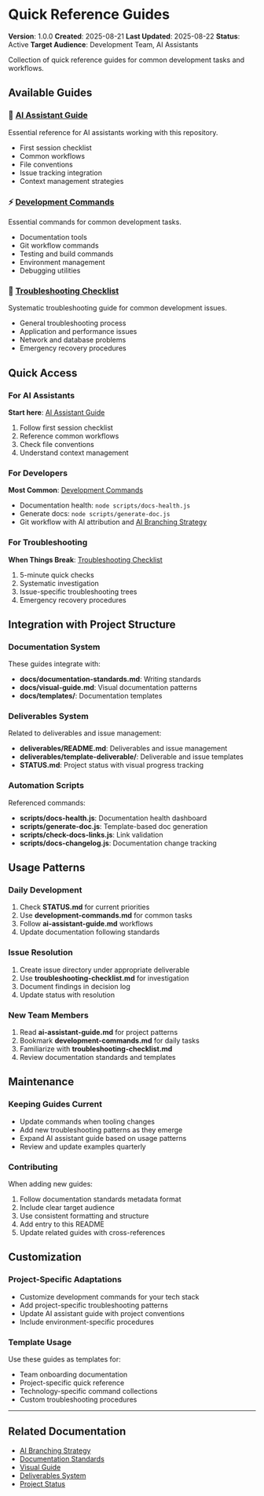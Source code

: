 # Quick Reference Guides

**Version**: 1.0.0
**Created**: 2025-08-21
**Last Updated**: 2025-08-22
**Status**: Active
**Target Audience**: Development Team, AI Assistants

Collection of quick reference guides for common development tasks and workflows.

## Available Guides

### 📖 [AI Assistant Guide](./ai-assistant-guide.md)
Essential reference for AI assistants working with this repository.
- First session checklist
- Common workflows
- File conventions
- Issue tracking integration
- Context management strategies

### ⚡ [Development Commands](./development-commands.md)
Essential commands for common development tasks.
- Documentation tools
- Git workflow commands
- Testing and build commands
- Environment management
- Debugging utilities

### 🔧 [Troubleshooting Checklist](./troubleshooting-checklist.md)
Systematic troubleshooting guide for common development issues.
- General troubleshooting process
- Application and performance issues
- Network and database problems
- Emergency recovery procedures

## Quick Access

### For AI Assistants
**Start here**: [AI Assistant Guide](./ai-assistant-guide.md)
1. Follow first session checklist
2. Reference common workflows
3. Check file conventions
4. Understand context management

### For Developers
**Most Common**: [Development Commands](./development-commands.md)
- Documentation health: `node scripts/docs-health.js`
- Generate docs: `node scripts/generate-doc.js`
- Git workflow with AI attribution and [AI Branching Strategy](../guides/ai-branching-strategy.md)

### For Troubleshooting
**When Things Break**: [Troubleshooting Checklist](./troubleshooting-checklist.md)
1. 5-minute quick checks
2. Systematic investigation
3. Issue-specific troubleshooting trees
4. Emergency recovery procedures

## Integration with Project Structure

### Documentation System
These guides integrate with:
- **docs/documentation-standards.md**: Writing standards
- **docs/visual-guide.md**: Visual documentation patterns
- **docs/templates/**: Documentation templates

### Deliverables System
Related to deliverables and issue management:
- **deliverables/README.md**: Deliverables and issue management
- **deliverables/template-deliverable/**: Deliverable and issue templates
- **STATUS.md**: Project status with visual progress tracking

### Automation Scripts
Referenced commands:
- **scripts/docs-health.js**: Documentation health dashboard
- **scripts/generate-doc.js**: Template-based doc generation
- **scripts/check-docs-links.js**: Link validation
- **scripts/docs-changelog.js**: Documentation change tracking

## Usage Patterns

### Daily Development
1. Check **STATUS.md** for current priorities
2. Use **development-commands.md** for common tasks
3. Follow **ai-assistant-guide.md** workflows
4. Update documentation following standards

### Issue Resolution
1. Create issue directory under appropriate deliverable
2. Use **troubleshooting-checklist.md** for investigation
3. Document findings in decision log
4. Update status with resolution

### New Team Members
1. Read **ai-assistant-guide.md** for project patterns
2. Bookmark **development-commands.md** for daily tasks
3. Familiarize with **troubleshooting-checklist.md**
4. Review documentation standards and templates

## Maintenance

### Keeping Guides Current
- Update commands when tooling changes
- Add new troubleshooting patterns as they emerge
- Expand AI assistant guide based on usage patterns
- Review and update examples quarterly

### Contributing
When adding new guides:
1. Follow documentation standards metadata format
2. Include clear target audience
3. Use consistent formatting and structure
4. Add entry to this README
5. Update related guides with cross-references

## Customization

### Project-Specific Adaptations
- Customize development commands for your tech stack
- Add project-specific troubleshooting patterns
- Update AI assistant guide with project conventions
- Include environment-specific procedures

### Template Usage
Use these guides as templates for:
- Team onboarding documentation
- Project-specific quick reference
- Technology-specific command collections
- Custom troubleshooting procedures

---

## Related Documentation

- [AI Branching Strategy](../guides/ai-branching-strategy.md)
- [Documentation Standards](../documentation-standards.md)
- [Visual Guide](../visual-guide.md) 
- [Deliverables System](../../deliverables/README.md)
- [Project Status](../../STATUS.md)